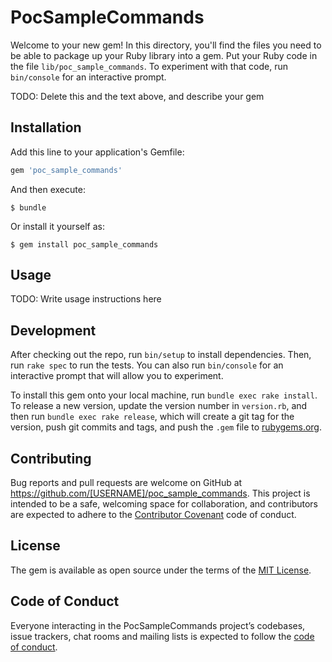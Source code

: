 # PocSampleCommands

Welcome to your new gem! In this directory, you'll find the files you need to be able to package up your Ruby library into a gem. Put your Ruby code in the file `lib/poc_sample_commands`. To experiment with that code, run `bin/console` for an interactive prompt.

TODO: Delete this and the text above, and describe your gem

## Installation

Add this line to your application's Gemfile:

```ruby
gem 'poc_sample_commands'
```

And then execute:

    $ bundle

Or install it yourself as:

    $ gem install poc_sample_commands

## Usage

TODO: Write usage instructions here

## Development

After checking out the repo, run `bin/setup` to install dependencies. Then, run `rake spec` to run the tests. You can also run `bin/console` for an interactive prompt that will allow you to experiment.

To install this gem onto your local machine, run `bundle exec rake install`. To release a new version, update the version number in `version.rb`, and then run `bundle exec rake release`, which will create a git tag for the version, push git commits and tags, and push the `.gem` file to [rubygems.org](https://rubygems.org).

## Contributing

Bug reports and pull requests are welcome on GitHub at https://github.com/[USERNAME]/poc_sample_commands. This project is intended to be a safe, welcoming space for collaboration, and contributors are expected to adhere to the [Contributor Covenant](http://contributor-covenant.org) code of conduct.

## License

The gem is available as open source under the terms of the [MIT License](https://opensource.org/licenses/MIT).

## Code of Conduct

Everyone interacting in the PocSampleCommands project’s codebases, issue trackers, chat rooms and mailing lists is expected to follow the [code of conduct](https://github.com/[USERNAME]/poc_sample_commands/blob/master/CODE_OF_CONDUCT.md).
